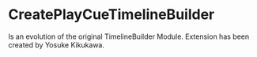 # CreatePlayCueTimelineBuilder

Is an evolution of the original TimelineBuilder Module.
Extension has been created by Yosuke Kikukawa. 

